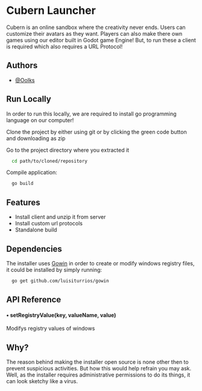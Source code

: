 
# Cubern Launcher

Cubern is an online sandbox where the creativity never ends. Users can customize their avatars as they want. Players can also make there own games using our editor built in Godot game Engine! But, to run these a client is required which also requires a URL Protocol! 

## Authors

- [@OoIks](https://www.github.com/OoIks)


## Run Locally

In order to run this locally, we are required to install go programming language on our computer! 

Clone the project by either using git or by clicking the green code button and downloading as zip

Go to the project directory where you extracted it

```bash
  cd path/to/cloned/repository
```

Compile application:

```bash
  go build
```



## Features

- Install client and unzip it from server
- Install custom url protocols
- Standalone build

## Dependencies
The installer uses [Gowin](https://github.com/luisiturrios1/gowin) in order to create or modify windows registry files, it could be installed by simply running:

```bash
  go get github.com/luisiturrios/gowin
```

## API Reference

#### • setRegistryValue(key, valueName, value)
Modifys registry values of windows

## Why?
The reason behind making the installer open source is none other then to prevent suspicious activities. But how this would help refrain you may ask. Well, as the installer requires administrative permissions to do its things, it can look sketchy like a virus.

